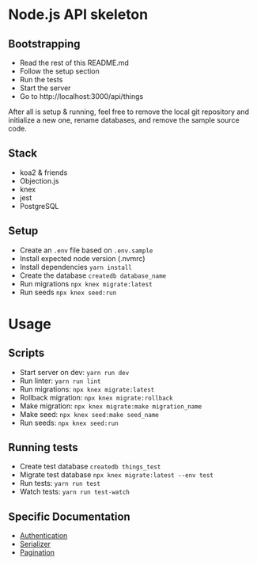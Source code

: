 # Node.js API skeleton

## Bootstrapping

- Read the rest of this README.md
- Follow the setup section
- Run the tests
- Start the server
- Go to http://localhost:3000/api/things

After all is setup & running, feel free to remove the local git repository and initialize a new one, rename databases,
and remove the sample source code.

## Stack

- koa2 & friends
- Objection.js
- knex
- jest
- PostgreSQL

## Setup

- Create an `.env` file based on `.env.sample`
- Install expected node version (.nvmrc)
- Install dependencies `yarn install`
- Create the database `createdb database_name`
- Run migrations `npx knex migrate:latest`
- Run seeds `npx knex seed:run`

# Usage

## Scripts

- Start server on dev: `yarn run dev`
- Run linter: `yarn run lint`
- Run migrations: `npx knex migrate:latest`
- Rollback migration: `npx knex migrate:rollback`
- Make migration: `npx knex migrate:make migration_name`
- Make seed: `npx knex seed:make seed_name`
- Run seeds: `npx knex seed:run`

## Running tests

- Create test database `createdb things_test`
- Migrate test database `npx knex migrate:latest --env test`
- Run tests: `yarn run test`
- Watch tests: `yarn run test-watch`

## Specific Documentation

- [Authentication](lib/authentication.md)
- [Serializer](lib/serializer.md)
- [Pagination](lib/middlewares.md)
